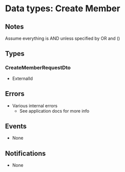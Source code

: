 # Data types: Create Member

## Notes

Assume everything is AND unless specified by OR and ()

## Types

### CreateMemberRequestDto

- ExternalId

## Errors

- Various internal errors
  - See application docs for more info

## Events

- None

## Notifications

- None
